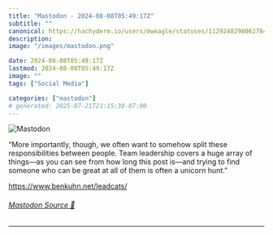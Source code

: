 ```yaml
---
title: "Mastodon - 2024-08-08T05:49:17Z"
subtitle: ""
canonical: https://hachyderm.io/users/mweagle/statuses/112924829806278454
description:
image: "/images/mastodon.png"

date: 2024-08-08T05:49:17Z
lastmod: 2024-08-08T05:49:17Z
image: ""
tags: ["Social Media"]

categories: ["mastodon"]
# generated: 2025-07-21T21:15:38-07:00
---
```

![Mastodon](/images/mastodon.png)

<p>“More importantly, though, we often want to somehow split these responsibilities between people. Team leadership covers a huge array of things—as you can see from how long this post is—and trying to find someone who can be great at all of them is often a unicorn hunt.”</p><p><a href="https://www.benkuhn.net/leadcats/" target="_blank" rel="nofollow noopener noreferrer" translate="no"><span class="invisible">https://www.</span><span class="">benkuhn.net/leadcats/</span><span class="invisible"></span></a></p>


###### [Mastodon Source 🐘](https://hachyderm.io/@mweagle/112924829806278454)

___
